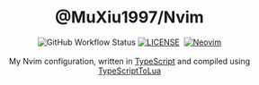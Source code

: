 <h1 align="center">@MuXiu1997/Nvim</h1>
<div align="center">
<img alt="GitHub Workflow Status" src="https://img.shields.io/github/workflow/status/muxiu1997/nvim/Build?style=flat-square">
<a href="LICENSE"><img alt="LICENSE" src="https://img.shields.io/github/license/muxiu1997/nvim?style=flat-square"></a>
<a href="https://github.com/muxiu1997/nvim/releases/latest"><img alt="" src="https://img.shields.io/github/v/release/muxiu1997/nvim?style=flat-square&display_name=tag&include_prereleases&sort=semver"></a>
<a href="https://github.com/neovim/neovim"><img alt="Neovim" src="https://img.shields.io/badge/Neovim-0.6+-blueviolet.svg?style=flat-square&logo=Neovim&logoColor=white"></a>
</div>
<br/>
<div align="center">My Nvim configuration, written in <a href="https://www.typescriptlang.org/">TypeScript</a> and compiled using <a href="https://github.com/TypeScriptToLua/TypeScriptToLua">TypeScriptToLua</a></div>


